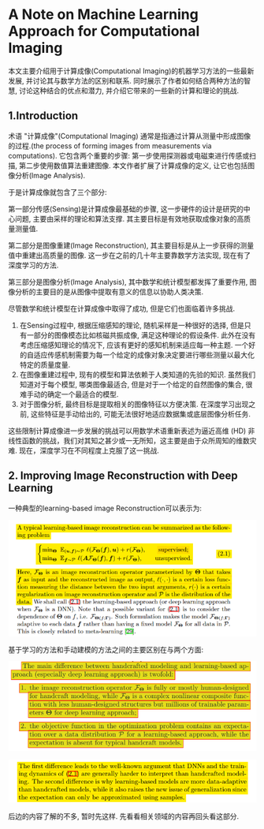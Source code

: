 # A Note on Machine Learning Approach for Computational Imaging

本文主要介绍用于计算成像(Computational Imaging)的机器学习方法的一些最新发展, 并讨论其与数学方法的区别和联系. 同时展示了作者如何结合两种方法的智慧, 讨论这种结合的优点和潜力, 并介绍它带来的一些新的计算和理论的挑战.  

## 1.Introduction
 术语 "计算成像"(Computational Imaging) 通常是指通过计算从测量中形成图像的过程.(the process of forming images from measurements via computations). 它包含两个重要的步骤: 第一步使用探测器或电磁束进行传感或扫描,  第二步使用数值算法重建图像. 本文作者扩展了计算成像的定义, 让它也包括图像分析(Image Analysis).

 于是计算成像就包含了三个部分:

 第一部分传感(Sensing)是计算成像最基础的步骤, 这一步硬件的设计是研究的中心问题, 主要由采样的理论和算法支撑. 其主要目标是有效地获取成像对象的高质量测量值.  

第二部分是图像重建(Image Reconstruction), 其主要目标是从上一步获得的测量值中重建出高质量的图像. 这一步在之前的几十年主要靠数学方法实现, 现在有了深度学习的方法.  

第三部分是图像分析(Image Analysis), 其中数学和统计模型都发挥了重要作用, 图像分析的主要目的是从图像中提取有意义的信息以协助人类决策.  

尽管数学和统计模型在计算成像中取得了成功, 但是它们也面临着许多挑战.
1. 在Sensing过程中, 根据压缩感知的理论, 随机采样是一种很好的选择, 但是只有一部分的图像模态比如核磁共振成像, 满足这种理论的假设条件. 此外在没有考虑压缩感知理论的情况下, 应该有更好的感知机制来适应每一种主题. 一个好的自适应传感机制需要为每一个给定的成像对象决定要进行哪些测量以最大化特定的质量度量.  
2. 在图像重建过程中, 现有的模型和算法依赖于人类知道的先验的知识. 虽然我们知道对于每个模型, 哪类图像最适合, 但是对于一个给定的自然图像的集合, 很难手动的确定一个最适合的模型.  
3. 对于图像分析, 最终目标是提取相关的图像特征以方便决策. 在深度学习出现之前, 这些特征是手动给出的, 可能无法很好地适应数据集或底层图像分析任务.  

这些限制计算成像进一步发展的挑战可以用数学术语重新表述为逼近高维 (HD) 非线性函数的挑战，我们对其知之甚少或一无所知，这主要是由于众所周知的维数灾难. 现在，深度学习在不同程度上克服了这一挑战.

## 2. Improving Image Reconstruction with Deep Learning
一种典型的learning-based image Reconstruction可以表示为:

![img](res/009/1.png)

基于学习的方法和手动建模的方法之间的主要区别在与两个方面:

![img](res/009/2.png)

![img](res/009/3.png)

后边的内容了解的不多, 暂时先这样. 先看看相关领域的内容再回头看这部分.  
